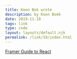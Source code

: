 ```yaml
---
title: Koen Bok wrote
description: by Koen Boek
date: 2019-11-18
tags: link
type: code
layout: layouts/default.njk
permalink: /link/19/index.html
---
```


[Framer Guide to React](https://www.framer.com/books/framer-guide-to-react/)
